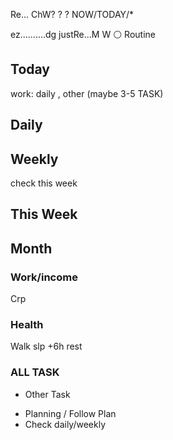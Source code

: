 Re... ChW? ? ? NOW/TODAY/*

ez..........dg
justRe...M W ⚪
Routine

## Today
work: daily , other (maybe 3-5 TASK)

## Daily

## Weekly
check this week

## This Week

## Month

### Work/income
Crp

### Health
Walk
slp +6h
rest

### ALL TASK


- Other Task

* Planning / Follow Plan
* Check daily/weekly


